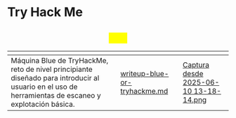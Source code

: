 # Try Hack Me

<h2 align="center"><mark style="color:yellow;">CTF</mark></h2>

<table data-view="cards"><thead><tr><th></th><th data-type="content-ref"></th><th data-hidden data-card-cover data-type="files"></th></tr></thead><tbody><tr><td>Máquina Blue de TryHackMe, reto de nivel principiante diseñado para introducir al usuario en el uso de herramientas de escaneo y explotación básica.</td><td><a href="writeup-blue-or-tryhackme.md">writeup-blue-or-tryhackme.md</a></td><td><a href="../../.gitbook/assets/Captura desde 2025-06-10 13-18-14.png">Captura desde 2025-06-10 13-18-14.png</a></td></tr></tbody></table>
